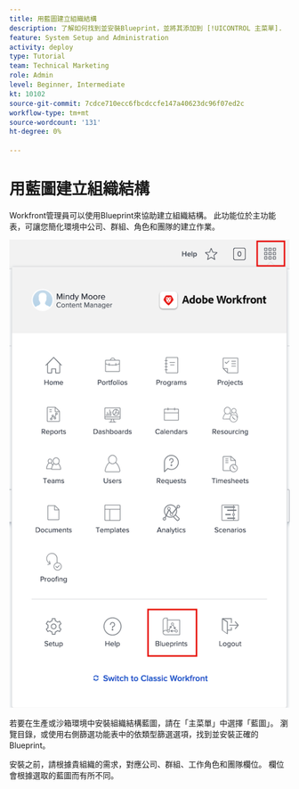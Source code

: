 ```yaml
---
title: 用藍圖建立組織結構
description: 了解如何找到並安裝Blueprint，並將其添加到 [!UICONTROL 主菜單].
feature: System Setup and Administration
activity: deploy
type: Tutorial
team: Technical Marketing
role: Admin
level: Beginner, Intermediate
kt: 10102
source-git-commit: 7cdce710ecc6fbcdccfe147a40623dc96f07ed2c
workflow-type: tm+mt
source-wordcount: '131'
ht-degree: 0%

---
```




# 用藍圖建立組織結構

Workfront管理員可以使用Blueprint來協助建立組織結構。 此功能位於主功能表，可讓您簡化環境中公司、群組、角色和團隊的建立作業。

![具有 [!UICONTROL 藍圖]](assets/BP_orgstructure_01.png)

若要在生產或沙箱環境中安裝組織結構藍圖，請在「主菜單」中選擇「藍圖」。 瀏覽目錄，或使用右側篩選功能表中的依類型篩選選項，找到並安裝正確的Blueprint。

安裝之前，請根據貴組織的需求，對應公司、群組、工作角色和團隊欄位。 欄位會根據選取的藍圖而有所不同。

<!--Note: There are two types of Blueprints—Project Template and Organizational Structure. For more information on using blueprints and steps you need to take following installation, refer to the Blueprints articles.-->
